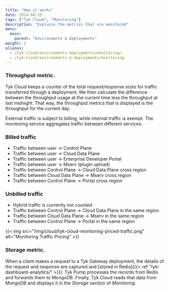 ```yaml
---
title: "How it works"
date: 2024-04-25
tags: ["Tyk Cloud", "Monitoring"]
description: "Explains the metrics that are monitored"
menu:
  main:
    parent: "Environments & Deployments"
weight: 1
aliases:
  - /tyk-cloud/environments-deployments/monitoring/
  - /tyk-cloud/environments-&-deployments/monitoring
---
```


### Throughput metric.
Tyk Cloud keeps a counter of the total request/response sizes for traffic transferred through a deployment. We then calculate the difference between the throughput usage at the current time less the throughput at last midnight. That way, the throughput metrics that is displayed is the throughput for the current day.

External traffic is subject to billing, while internal traffic is exempt. The monitoring service aggregates traffic between different services:

### Billed traffic
 - Traffic between user → Control Plane
 - Traffic between user → Cloud Data Plane
 - Traffic between user → Enterprise Developer Portal
 - Traffic between user → Mserv (plugin upload)
 - Traffic between Control Plane → Cloud Data Plane cross region
 - Traffic between Cloud Data Plane → Mserv cross region
 - Traffic between Control Plane → Portal cross region

### Unbilled traffic
 - Hybrid traffic is currently not counted
 - Traffic between Control Plane → Cloud Data Plane in the same region
 - Traffic between Cloud Data Plane → Mserv in the same region
 - Traffic between Control Plane → Portal in the same region

{{< img src="/img/cloud/tyk-cloud-monitoring-priced-traffic.png" alt="Monitoring Traffic Pricing" >}}

### Storage metric.
When a client makes a request to a Tyk Gateway deployment, the details of the request and response are captured and [stored in Redis]({{< ref "tyk-dashboard-analytics/" >}}). Tyk Pump processes the records from Redis and forwards them to MongoDB. Finally, Tyk Cloud reads that data from MongoDB and displays it in the _Storage_ section of _Monitoring_. 
